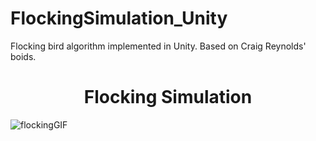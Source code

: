 # FlockingSimulation_Unity
 Flocking bird algorithm implemented in Unity. Based on Craig Reynolds' boids.

<h1 align="center">Flocking Simulation</h1>

<p align="center">

![flockingGIF](https://github.com/jonasvalvik/FlockingSimulation_Unity/assets/6436680/51ed9cad-4201-43a3-8fdf-e7662bd5705e)

</p>



